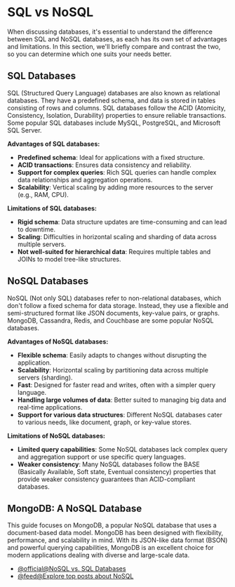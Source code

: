 # SQL vs NoSQL

When discussing databases, it's essential to understand the difference between SQL and NoSQL databases, as each has its own set of advantages and limitations. In this section, we'll briefly compare and contrast the two, so you can determine which one suits your needs better.

## SQL Databases

SQL (Structured Query Language) databases are also known as relational databases. They have a predefined schema, and data is stored in tables consisting of rows and columns. SQL databases follow the ACID (Atomicity, Consistency, Isolation, Durability) properties to ensure reliable transactions. Some popular SQL databases include MySQL, PostgreSQL, and Microsoft SQL Server.

**Advantages of SQL databases:**

- **Predefined schema**: Ideal for applications with a fixed structure.
- **ACID transactions**: Ensures data consistency and reliability.
- **Support for complex queries**: Rich SQL queries can handle complex data relationships and aggregation operations.
- **Scalability**: Vertical scaling by adding more resources to the server (e.g., RAM, CPU).

**Limitations of SQL databases:**

- **Rigid schema**: Data structure updates are time-consuming and can lead to downtime.
- **Scaling**: Difficulties in horizontal scaling and sharding of data across multiple servers.
- **Not well-suited for hierarchical data**: Requires multiple tables and JOINs to model tree-like structures.

## NoSQL Databases

NoSQL (Not only SQL) databases refer to non-relational databases, which don't follow a fixed schema for data storage. Instead, they use a flexible and semi-structured format like JSON documents, key-value pairs, or graphs. MongoDB, Cassandra, Redis, and Couchbase are some popular NoSQL databases.

**Advantages of NoSQL databases:**

- **Flexible schema**: Easily adapts to changes without disrupting the application.
- **Scalability**: Horizontal scaling by partitioning data across multiple servers (sharding).
- **Fast**: Designed for faster read and writes, often with a simpler query language.
- **Handling large volumes of data**: Better suited to managing big data and real-time applications.
- **Support for various data structures**: Different NoSQL databases cater to various needs, like document, graph, or key-value stores.

**Limitations of NoSQL databases:**

- **Limited query capabilities**: Some NoSQL databases lack complex query and aggregation support or use specific query languages.
- **Weaker consistency**: Many NoSQL databases follow the BASE (Basically Available, Soft state, Eventual consistency) properties that provide weaker consistency guarantees than ACID-compliant databases.

## MongoDB: A NoSQL Database

This guide focuses on MongoDB, a popular NoSQL database that uses a document-based data model. MongoDB has been designed with flexibility, performance, and scalability in mind. With its JSON-like data format (BSON) and powerful querying capabilities, MongoDB is an excellent choice for modern applications dealing with diverse and large-scale data.

- [@official@NoSQL vs. SQL Databases](https://www.mongodb.com/nosql-explained/nosql-vs-sql)
- [@feed@Explore top posts about NoSQL](https://app.daily.dev/tags/nosql?ref=roadmapsh)
